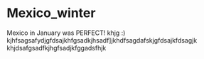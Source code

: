 # Mexico_winter

Mexico in January was PERFECT!
khjg
:)
kjhfsagsafydjgfdsajkhfgsadkjhsadf]jkhdfsagdafskjgfdsajkfdsagjk
khjdsafgsadfkjhgfsadjkfggadsfhjk
